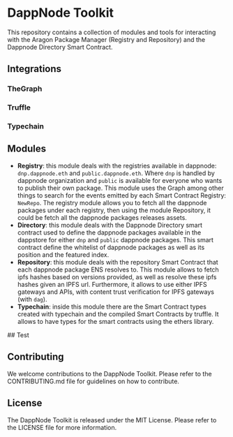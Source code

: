 # DappNode Toolkit

This repository contains a collection of modules and tools for interacting with the Aragon Package Manager (Registry and Repository) and the Dappnode Directory Smart Contract.

## Integrations

### TheGraph

### Truffle

### Typechain

## Modules

- **Registry**: this module deals with the registries available in dappnode: `dnp.dappnode.eth` and `public.dappnode.eth`. Where `dnp` is handled by dappnode organization and `public` is available for everyone who wants to publish their own package. This module uses the Graph among other things to search for the events emitted by each Smart Contract Registry: `NewRepo`. The registry module allows you to fetch all the dappnode packages under each registry, then using the module Repository, it could be fetch all the dappnode packages releases assets.
- **Directory**: this module deals with the Dappnode Directory smart contract used to define the dappnode packages available in the dappstore for either `dnp` and `public` dappnode packages. This smart contract define the whitelist of dappnode packages as well as its position and the featured index.
- **Repository**: this module deals with the repository Smart Contract that each dappnode package ENS resolves to. This module allows to fetch ipfs hashes based on versions provided, as well as resolve these ipfs hashes given an IPFS url. Furthermore, it allows to use either IPFS gateways and APIs, with content trust verification for IPFS gateways (with `dag`).
- **Typechain**: inside this module there are the Smart Contract types created with typechain and the compiled Smart Contracts by truffle. It allows to have types for the smart contracts using the ethers library.

## Test

## Contributing

We welcome contributions to the DappNode Toolkit. Please refer to the CONTRIBUTING.md file for guidelines on how to contribute.

## License

The DappNode Toolkit is released under the MIT License. Please refer to the LICENSE file for more information.
